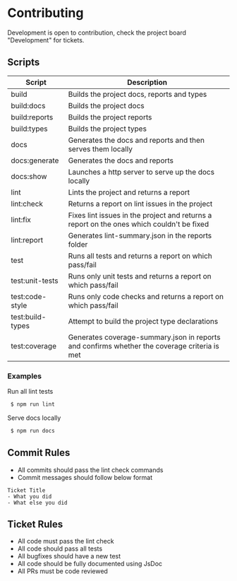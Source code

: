 # Contributing

Development is open to contribution, check the project board "Development" for tickets.

## Scripts

| Script | Description |
|--|--|
| build | Builds the project docs, reports and types |
| build:docs | Builds the project docs |
| build:reports | Builds the project reports |
| build:types | Builds the project types |
| docs | Generates the docs and reports and then serves them locally |
| docs:generate | Generates the docs and reports |
| docs:show | Launches a http server to serve up the docs locally |
| lint | Lints the project and returns a report |
| lint:check | Returns a report on lint issues in the project |
| lint:fix | Fixes lint issues in the project and returns a report on the ones which couldn't be fixed |
| lint:report | Generates lint-summary.json in the reports folder |
| test | Runs all tests and returns a report on which pass/fail |
| test:unit-tests | Runs only unit tests and returns a report on which pass/fail |
| test:code-style | Runs only code checks and returns a report on which pass/fail |
| test:build-types | Attempt to build the project type declarations |
| test:coverage | Generates coverage-summary.json in reports and confirms whether the coverage criteria is met |

### Examples

Run all lint tests
``` sh
 $ npm run lint
```

Serve docs locally
``` sh
 $ npm run docs
```

## Commit Rules

* All commits should pass the lint check commands
* Commit messages should follow below format

```
Ticket Title
- What you did
- What else you did
```

## Ticket Rules

* All code must pass the lint check
* All code should pass all tests
* All bugfixes should have a new test
* All code should be fully documented using JsDoc
* All PRs must be code reviewed

